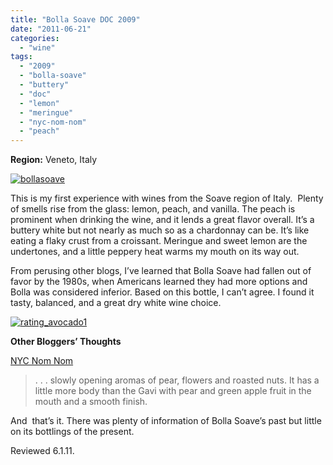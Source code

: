 ```yaml
---
title: "Bolla Soave DOC 2009"
date: "2011-06-21"
categories: 
  - "wine"
tags: 
  - "2009"
  - "bolla-soave"
  - "buttery"
  - "doc"
  - "lemon"
  - "meringue"
  - "nyc-nom-nom"
  - "peach"
---
```


**Region:** Veneto, Italy

[![](http://s3.amazonaws.com/thegourmez-wpmedia/2011/06/bollasoave.jpg "bollasoave")](http://s3.amazonaws.com/thegourmez-wpmedia/2011/06/bollasoave.jpg)

This is my first experience with wines from the Soave region of Italy.  Plenty of smells rise from the glass: lemon, peach, and vanilla. The peach is prominent when drinking the wine, and it lends a great flavor overall. It’s a buttery white but not nearly as much so as a chardonnay can be. It’s like eating a flaky crust from a croissant. Meringue and sweet lemon are the undertones, and a little peppery heat warms my mouth on its way out.

From perusing other blogs, I’ve learned that Bolla Soave had fallen out of favor by the 1980s, when Americans learned they had more options and Bolla was considered inferior. Based on this bottle, I can’t agree. I found it tasty, balanced, and a great dry white wine choice.

[![](http://s3.amazonaws.com/thegourmez-wpmedia/2009/02/rating_avocado1.gif "rating_avocado1")](http://s3.amazonaws.com/thegourmez-wpmedia/2009/02/rating_avocado1.gif)

**Other Bloggers’ Thoughts**

[NYC Nom Nom](http://nycnomnom.com/2011/05/09/guest-blog-everyday-italian-white-wines-beyond-pinot-grigio/)

> . . . slowly opening aromas of pear, flowers and roasted nuts. It has a little more body than the Gavi with pear and green apple fruit in the mouth and a smooth finish.

And  that’s it. There was plenty of information of Bolla Soave’s past but little on its bottlings of the present.

Reviewed 6.1.11.

